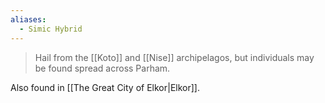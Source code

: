 ```yaml
---
aliases:
  - Simic Hybrid
---
```

> Hail from the [[Koto]] and [[Nise]] archipelagos, but individuals may be found spread across Parham.

Also found in [[The Great City of Elkor|Elkor]].